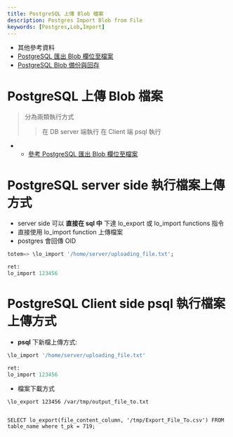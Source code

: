 ```yaml
---
title: PostgreSQL 上傳 Blob 檔案
description: Postgres Import Blob from File
keywords: [Postgres,Lob,Import]
---
```


* 其他參考資料
* [PostgreSQL 匯出 Blob 欄位至檔案](./Postgres_Export_Blob_to_File)
* [PostgreSQL Blob 備份與回存](./Backup_Restore_BLOB_in_Postgres)

# PostgreSQL 上傳 Blob 檔案
> 分為兩類執行方式
>> 在 DB server 端執行
>> 在 Client 端 psql 執行
* * [參考 PostgreSQL 匯出 Blob 欄位至檔案](./Postgres_Export_Blob_to_File)


# PostgreSQL server side 執行檔案上傳方式
* server side 可以 __直接在 sql 中__ 下達 lo_export 或 lo_import functions 指令
* 直接使用 lo_import function 上傳檔案
* postgres 會回傳 OID 

```sql
totem=> \lo_import '/home/server/uploading_file.txt';

ret:
lo_import 123456
```

# PostgreSQL Client side psql 執行檔案上傳方式

* __psql__ 下新檔上傳方式:

```sql
\lo_import '/home/server/uploading_file.txt'

ret:
lo_import 123456
```

* 檔案下載方式

```
\lo_export 123456 /var/tmp/output_file_to.txt


SELECT lo_export(file_content_column, '/tmp/Export_File_To.csv') FROM table_name where t_pk = 719;
```
